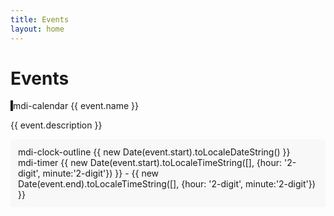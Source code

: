 ```yaml
---
title: Events
layout: home
---
```

# Events

<div class="events-container">
    <v-card 
        v-for="(event, index) in events" 
        :key="index"
        class="event-card my-4"
        :color="event.color"
    >
        <v-card-title class="text-h6 font-weight-bold">
            <v-icon class="mr-2">mdi-calendar</v-icon>
            {{ event.name }}
        </v-card-title>
        <v-card-text class="pb-0">
            <p class="text-body-1 mb-2">{{ event.description }}</p>
            <v-divider class="my-3"></v-divider>
            <div class="event-details">
                <div class="d-flex align-center mb-2">
                <v-icon small class="mr-2">mdi-clock-outline</v-icon>
                <span class="text-caption">
                    {{ new Date(event.start).toLocaleDateString() }}
                </span>
                </div>
                <div class="d-flex align-center">
                <v-icon small class="mr-2">mdi-timer</v-icon>
                <span class="text-caption">
                    {{ new Date(event.start).toLocaleTimeString([], {hour: '2-digit', minute:'2-digit'}) }}
                    <span v-if="event.end">
                    - {{ new Date(event.end).toLocaleTimeString([], {hour: '2-digit', minute:'2-digit'}) }}
                    </span>
                </span>
                </div>
            </div>
        </v-card-text>
    </v-card>
</div>

<script setup>
const events = [
  {
    name: 'Team Meeting',
    description: 'Let\'s meet and talk',
    start: '2025-09-15T09:00:00',
    end: '2025-09-15T10:30:00',
    color: 'primary'
  },
  {
    name: 'Big Bike',
    description: 'Let\'s do a big ride!',
    start: '2025-09-20T13:00:00',
    end: '2025-09-20T15:00:00',
    color: 'secondary'
  },
  {
    name: 'Bike Bus',
    description: 'Let\'s all ride to school!',
    start: '2025-09-25T10:00:00',
    color: 'info'
  }
]
</script>

<style scoped>

.event-card {
  transition: transform 0.2s ease-in-out;
  border-left: 4px solid !important;
}

.event-card:hover {
  transform: translateY(-2px);
  box-shadow: 0 4px 8px rgba(0,0,0,0.1);
}

.event-card .v-card-title {
  background: rgba(0,0,0,0.03);
  border-bottom: 1px solid rgba(0,0,0,0.1);
}

.event-details {
  background: rgba(0,0,0,0.02);
  padding: 12px;
  border-radius: 4px;
}
</style>

<Calendar :events="events" />